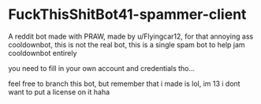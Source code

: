 # FuckThisShitBot41-spammer-client
A reddit bot made with PRAW, made by u/Flyingcar12, for that annoying ass cooldownbot, this is not the real bot, this is a single spam bot to help jam cooldownbot entirely

you need to fill in your own account and credentials tho...

feel free to branch this bot, but remember that i made is lol, im 13 i dont want to put a license on it haha
